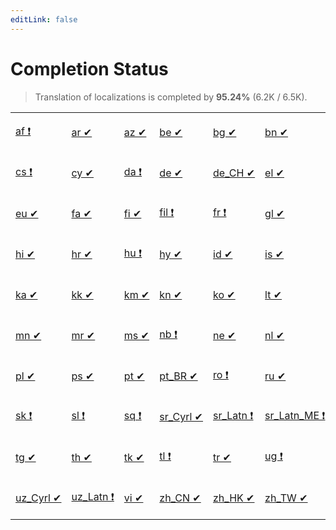 ```yaml
---
editLink: false
---
```



# Completion Status

> Translation of localizations is completed by **95.24%** (6.2K / 6.5K).

<table width="100%">
<tr><td width="12%">

[af&nbsp;❗](statuses/af.md)

</td><td width="12%">

[ar&nbsp;✔](statuses/ar.md)

</td><td width="12%">

[az&nbsp;✔](statuses/az.md)

</td><td width="12%">

[be&nbsp;✔](statuses/be.md)

</td><td width="12%">

[bg&nbsp;✔](statuses/bg.md)

</td><td width="12%">

[bn&nbsp;✔](statuses/bn.md)

</td><td width="12%">

[bs&nbsp;❗](statuses/bs.md)

</td><td width="12%">

[ca&nbsp;❗](statuses/ca.md)

</td></tr>
<tr><td width="12%">

[cs&nbsp;❗](statuses/cs.md)

</td><td width="12%">

[cy&nbsp;✔](statuses/cy.md)

</td><td width="12%">

[da&nbsp;❗](statuses/da.md)

</td><td width="12%">

[de&nbsp;✔](statuses/de.md)

</td><td width="12%">

[de_CH&nbsp;✔](statuses/de_CH.md)

</td><td width="12%">

[el&nbsp;✔](statuses/el.md)

</td><td width="12%">

[es&nbsp;✔](statuses/es.md)

</td><td width="12%">

[et&nbsp;❗](statuses/et.md)

</td></tr>
<tr><td width="12%">

[eu&nbsp;✔](statuses/eu.md)

</td><td width="12%">

[fa&nbsp;✔](statuses/fa.md)

</td><td width="12%">

[fi&nbsp;✔](statuses/fi.md)

</td><td width="12%">

[fil&nbsp;❗](statuses/fil.md)

</td><td width="12%">

[fr&nbsp;❗](statuses/fr.md)

</td><td width="12%">

[gl&nbsp;✔](statuses/gl.md)

</td><td width="12%">

[gu&nbsp;✔](statuses/gu.md)

</td><td width="12%">

[he&nbsp;✔](statuses/he.md)

</td></tr>
<tr><td width="12%">

[hi&nbsp;✔](statuses/hi.md)

</td><td width="12%">

[hr&nbsp;✔](statuses/hr.md)

</td><td width="12%">

[hu&nbsp;❗](statuses/hu.md)

</td><td width="12%">

[hy&nbsp;✔](statuses/hy.md)

</td><td width="12%">

[id&nbsp;✔](statuses/id.md)

</td><td width="12%">

[is&nbsp;✔](statuses/is.md)

</td><td width="12%">

[it&nbsp;✔](statuses/it.md)

</td><td width="12%">

[ja&nbsp;✔](statuses/ja.md)

</td></tr>
<tr><td width="12%">

[ka&nbsp;✔](statuses/ka.md)

</td><td width="12%">

[kk&nbsp;✔](statuses/kk.md)

</td><td width="12%">

[km&nbsp;✔](statuses/km.md)

</td><td width="12%">

[kn&nbsp;✔](statuses/kn.md)

</td><td width="12%">

[ko&nbsp;✔](statuses/ko.md)

</td><td width="12%">

[lt&nbsp;✔](statuses/lt.md)

</td><td width="12%">

[lv&nbsp;❗](statuses/lv.md)

</td><td width="12%">

[mk&nbsp;✔](statuses/mk.md)

</td></tr>
<tr><td width="12%">

[mn&nbsp;✔](statuses/mn.md)

</td><td width="12%">

[mr&nbsp;✔](statuses/mr.md)

</td><td width="12%">

[ms&nbsp;✔](statuses/ms.md)

</td><td width="12%">

[nb&nbsp;❗](statuses/nb.md)

</td><td width="12%">

[ne&nbsp;✔](statuses/ne.md)

</td><td width="12%">

[nl&nbsp;✔](statuses/nl.md)

</td><td width="12%">

[nn&nbsp;❗](statuses/nn.md)

</td><td width="12%">

[oc&nbsp;❗](statuses/oc.md)

</td></tr>
<tr><td width="12%">

[pl&nbsp;✔](statuses/pl.md)

</td><td width="12%">

[ps&nbsp;✔](statuses/ps.md)

</td><td width="12%">

[pt&nbsp;✔](statuses/pt.md)

</td><td width="12%">

[pt_BR&nbsp;✔](statuses/pt_BR.md)

</td><td width="12%">

[ro&nbsp;❗](statuses/ro.md)

</td><td width="12%">

[ru&nbsp;✔](statuses/ru.md)

</td><td width="12%">

[sc&nbsp;❗](statuses/sc.md)

</td><td width="12%">

[si&nbsp;✔](statuses/si.md)

</td></tr>
<tr><td width="12%">

[sk&nbsp;❗](statuses/sk.md)

</td><td width="12%">

[sl&nbsp;❗](statuses/sl.md)

</td><td width="12%">

[sq&nbsp;❗](statuses/sq.md)

</td><td width="12%">

[sr_Cyrl&nbsp;✔](statuses/sr_Cyrl.md)

</td><td width="12%">

[sr_Latn&nbsp;❗](statuses/sr_Latn.md)

</td><td width="12%">

[sr_Latn_ME&nbsp;❗](statuses/sr_Latn_ME.md)

</td><td width="12%">

[sv&nbsp;❗](statuses/sv.md)

</td><td width="12%">

[sw&nbsp;✔](statuses/sw.md)

</td></tr>
<tr><td width="12%">

[tg&nbsp;✔](statuses/tg.md)

</td><td width="12%">

[th&nbsp;✔](statuses/th.md)

</td><td width="12%">

[tk&nbsp;✔](statuses/tk.md)

</td><td width="12%">

[tl&nbsp;❗](statuses/tl.md)

</td><td width="12%">

[tr&nbsp;✔](statuses/tr.md)

</td><td width="12%">

[ug&nbsp;❗](statuses/ug.md)

</td><td width="12%">

[uk&nbsp;✔](statuses/uk.md)

</td><td width="12%">

[ur&nbsp;✔](statuses/ur.md)

</td></tr>
<tr><td width="12%">

[uz_Cyrl&nbsp;✔](statuses/uz_Cyrl.md)

</td><td width="12%">

[uz_Latn&nbsp;❗](statuses/uz_Latn.md)

</td><td width="12%">

[vi&nbsp;✔](statuses/vi.md)

</td><td width="12%">

[zh_CN&nbsp;✔](statuses/zh_CN.md)

</td><td width="12%">

[zh_HK&nbsp;✔](statuses/zh_HK.md)

</td><td width="12%">

[zh_TW&nbsp;✔](statuses/zh_TW.md)

</td></tr>
</table>
